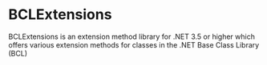 BCLExtensions
=============

BCLExtensions is an extension method library for .NET 3.5 or higher which offers various extension methods for classes in the .NET Base Class Library (BCL)